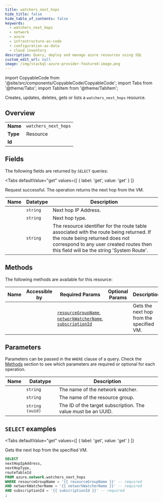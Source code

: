 ```yaml
--- 
title: watchers_next_hops
hide_title: false
hide_table_of_contents: false
keywords:
  - watchers_next_hops
  - network
  - azure
  - infrastructure-as-code
  - configuration-as-data
  - cloud inventory
description: Query, deploy and manage azure resources using SQL
custom_edit_url: null
image: /img/stackql-azure-provider-featured-image.png
---
```


import CopyableCode from '@site/src/components/CopyableCode/CopyableCode';
import Tabs from '@theme/Tabs';
import TabItem from '@theme/TabItem';

Creates, updates, deletes, gets or lists a <code>watchers_next_hops</code> resource.

## Overview
<table><tbody>
<tr><td><b>Name</b></td><td><code>watchers_next_hops</code></td></tr>
<tr><td><b>Type</b></td><td>Resource</td></tr>
<tr><td><b>Id</b></td><td><CopyableCode code="azure.network.watchers_next_hops" /></td></tr>
</tbody></table>

## Fields

The following fields are returned by `SELECT` queries:

<Tabs
    defaultValue="get"
    values={[
        { label: 'get', value: 'get' }
    ]}
>
<TabItem value="get">

Request successful. The operation returns the next hop from the VM.

<table>
<thead>
    <tr>
    <th>Name</th>
    <th>Datatype</th>
    <th>Description</th>
    </tr>
</thead>
<tbody>
<tr>
    <td><CopyableCode code="nextHopIpAddress" /></td>
    <td><code>string</code></td>
    <td>Next hop IP Address.</td>
</tr>
<tr>
    <td><CopyableCode code="nextHopType" /></td>
    <td><code>string</code></td>
    <td>Next hop type.</td>
</tr>
<tr>
    <td><CopyableCode code="routeTableId" /></td>
    <td><code>string</code></td>
    <td>The resource identifier for the route table associated with the route being returned. If the route being returned does not correspond to any user created routes then this field will be the string 'System Route'.</td>
</tr>
</tbody>
</table>
</TabItem>
</Tabs>

## Methods

The following methods are available for this resource:

<table>
<thead>
    <tr>
    <th>Name</th>
    <th>Accessible by</th>
    <th>Required Params</th>
    <th>Optional Params</th>
    <th>Description</th>
    </tr>
</thead>
<tbody>
<tr>
    <td><a href="#get"><CopyableCode code="get" /></a></td>
    <td><CopyableCode code="select" /></td>
    <td><a href="#parameter-resourceGroupName"><code>resourceGroupName</code></a>, <a href="#parameter-networkWatcherName"><code>networkWatcherName</code></a>, <a href="#parameter-subscriptionId"><code>subscriptionId</code></a></td>
    <td></td>
    <td>Gets the next hop from the specified VM.</td>
</tr>
</tbody>
</table>

## Parameters

Parameters can be passed in the `WHERE` clause of a query. Check the [Methods](#methods) section to see which parameters are required or optional for each operation.

<table>
<thead>
    <tr>
    <th>Name</th>
    <th>Datatype</th>
    <th>Description</th>
    </tr>
</thead>
<tbody>
<tr id="parameter-networkWatcherName">
    <td><CopyableCode code="networkWatcherName" /></td>
    <td><code>string</code></td>
    <td>The name of the network watcher.</td>
</tr>
<tr id="parameter-resourceGroupName">
    <td><CopyableCode code="resourceGroupName" /></td>
    <td><code>string</code></td>
    <td>The name of the resource group.</td>
</tr>
<tr id="parameter-subscriptionId">
    <td><CopyableCode code="subscriptionId" /></td>
    <td><code>string (uuid)</code></td>
    <td>The ID of the target subscription. The value must be an UUID.</td>
</tr>
</tbody>
</table>

## `SELECT` examples

<Tabs
    defaultValue="get"
    values={[
        { label: 'get', value: 'get' }
    ]}
>
<TabItem value="get">

Gets the next hop from the specified VM.

```sql
SELECT
nextHopIpAddress,
nextHopType,
routeTableId
FROM azure.network.watchers_next_hops
WHERE resourceGroupName = '{{ resourceGroupName }}' -- required
AND networkWatcherName = '{{ networkWatcherName }}' -- required
AND subscriptionId = '{{ subscriptionId }}' -- required
;
```
</TabItem>
</Tabs>

